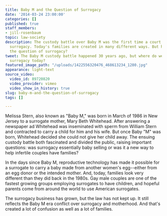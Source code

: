 ```yaml
---
title: Baby M and the Question of Surrogacy
date: '2014-03-24 23:00:00'
categories: []
published: true
staff_members:
- jill-rosenbaum
topic: law-society
description: The custody battle over Baby M was the first time a court considered
  surrogacy. Today's families are created in many different ways. But have we resolved
  the question of surrogacy?
tweet: The Baby M custody battle happened 30 years ago, but where do we stand with
  surrogacy today?
featured_image_path: "/uploads/1422556320476_468613234_1280.jpg"
appearance: light-text
source_video:
  video_id: 89720820
  video_provider: vimeo
  video_show_in_history: true
slug: baby-m-and-the-question-of-surrogacy
tags: []

---
```

Melissa Stern, also known as "Baby M," was born in March of 1986 in New Jersey to a surrogate mother, Mary Beth Whitehead. After answering a newspaper ad Whitehead was inseminated with sperm from William Stern and contracted to carry a child for him and his wife. But once Baby "M" was born, Whitehead decided she could not give her child away. The ensuing custody battle both fascinated and divided the public, raising important questions: was surrogacy essentially baby selling or was it a new way to help infertile couples have families?

In the days since Baby M, reproductive technology has made it possible for a surrogate to carry a baby made from another women's egg--either from an egg donor or the intended mother. And, today, families look very different than they did back in the 1980s. Gay male couples are one of the fastest growing groups employing surrogates to have children, and hopeful parents come from around the world to use American surrogates.

The surrogacy business has grown, but the law has not kept up. It still reflects the Baby M era conflict over surrogacy and motherhood. And that's created a lot of confusion as well as a lot of families.

